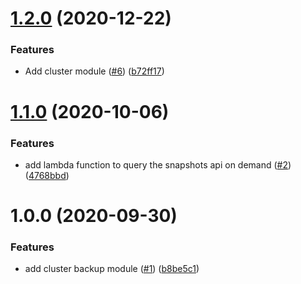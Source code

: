 # [1.2.0](https://github.com/crowdanalyzer/terraform-aws-elasticsearch-service/compare/v1.1.0...v1.2.0) (2020-12-22)


### Features

* Add cluster module ([#6](https://github.com/crowdanalyzer/terraform-aws-elasticsearch-service/issues/6)) ([b72ff17](https://github.com/crowdanalyzer/terraform-aws-elasticsearch-service/commit/b72ff1790ecbc5ea8115b842213482c9a5a973f3))

# [1.1.0](https://github.com/crowdanalyzer/terraform-aws-elasticsearch-service/compare/v1.0.0...v1.1.0) (2020-10-06)


### Features

* add lambda function to query the snapshots api on demand ([#2](https://github.com/crowdanalyzer/terraform-aws-elasticsearch-service/issues/2)) ([4768bbd](https://github.com/crowdanalyzer/terraform-aws-elasticsearch-service/commit/4768bbd506ae611418433c777b9348a3a625da18))

# 1.0.0 (2020-09-30)


### Features

* add cluster backup module ([#1](https://github.com/crowdanalyzer/terraform-aws-elasticsearch-service/issues/1)) ([b8be5c1](https://github.com/crowdanalyzer/terraform-aws-elasticsearch-service/commit/b8be5c10cb3cad9816e20db1a2cbf72799d50c8b))
